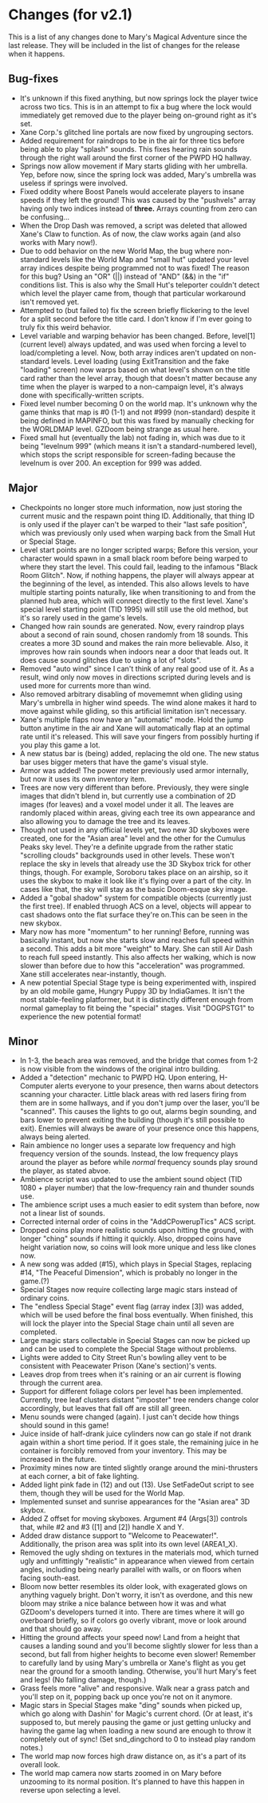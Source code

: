 # Changes (for v2.1)
This is a list of any changes done to Mary's Magical Adventure since the last release. They will be included in the list of changes for the release when it happens.
## Bug-fixes
* It's unknown if this fixed anything, but now springs lock the player twice across two tics. This is in an attempt to fix a bug where the lock would immediately get removed due to the player being on-ground right as it's set.
* Xane Corp.'s glitched line portals are now fixed by ungrouping sectors.
* Added requirement for raindrops to be in the air for three tics before being able to play "splash" sounds. This fixes hearing rain sounds through the right wall around the first corner of the PWPD HQ hallway.
* Springs now allow movement if Mary starts gliding with her umbrella. Yep, before now, since the spring lock was added, Mary's umbrella was useless if springs were involved.
* Fixed oddity where Boost Panels would accelerate players to insane speeds if they left the ground! This was caused by the "pushvels" array having only two indices instead of **three.** Arrays counting from zero can be confusing...
* When the Drop Dash was removed, a script was deleted that allowed Xane's Claw to function. As of now, the claw works again (and also works with Mary now!).
* Due to odd behavior on the new World Map, the bug where non-standard levels like the World Map and "small hut" updated your level array indices despite being programmed not to was fixed! The reason for this bug? Using an "OR" (||) instead of "AND" (&&) in the "if" conditions list. This is also why the Small Hut's teleporter couldn't detect which level the player came from, though that particular workaround isn't removed yet.
* Attempted to (but failed to) fix the screen briefly flickering to the level for a split second before the title card. I don't know if I'm ever going to truly fix this weird behavior.
* Level variable and warping behavior has been changed. Before, level[1] (current level) always updated, and was used when forcing a level to load/completing a level. Now, both array indices aren't updated on non-standard levels. Level loading (using ExitTransition and the fake "loading" screen) now warps based on what level's shown on the title card rather than the level array, though that doesn't matter because any time when the player is warped to a non-campaign level, it's always done with specifically-written scripts.
* Fixed level number becoming 0 on the world map. It's unknown why the game thinks that map is #0 (1-1) and not #999 (non-standard) despite it being defined in MAPINFO, but this was fixed by manually checking for the WORLDMAP level. GZDoom being strange as usual here.
* Fixed small hut (eventually the lab) not fading in, which was due to it being "levelnum 999" (which means it isn't a standard-numbered level), which stops the script responsible for screen-fading because the levelnum is over 200. An exception for 999 was added.
## Major
* Checkpoints no longer store much information, now just storing the current music and the respawn point thing ID. Additionally, that thing ID is only used if the player can't be warped to their "last safe position", which was previously only used when warping back from the Small Hut or Special Stage.
* Level start points are no longer scripted warps; Before this version, your character would spawn in a small black room before being warped to where they start the level. This could fail, leading to the infamous "Black Room Glitch". Now, if nothing happens, the player will always appear at the beginning of the level, as intended. This also allows levels to have multiple starting points naturally, like when transitioning to and from the planned hub area, which will connect directly to the first level. Xane's special level starting point (TID 1995) will still use the old method, but it's so rarely used in the game's levels.
* Changed how rain sounds are generated. Now, every raindrop plays about a second of rain sound, chosen randomly from 18 sounds. This creates a more 3D sound and makes the rain more believable. Also, it improves how rain sounds when indoors near a door that leads out. It does cause sound glitches due to using a lot of "slots".
* Removed "auto wind" since I can't think of any real good use of it. As a result, wind only now moves in directions scripted during levels and is used more for currents more than wind.
* Also removed arbitrary disabling of movememnt when gliding using Mary's umbrella in higher wind speeds. The wind alone makes it hard to move against while gliding, so this artificial limitation isn't necessary.
* Xane's multiple flaps now have an "automatic" mode. Hold the jump button anytime in the air and Xane will automatically flap at an optimal rate until it's released. This will save your fingers from possibly hurting if you play this game a lot.
* A new status bar is (being) added, replacing the old one. The new status bar uses bigger meters that have the game's visual style.
* Armor was added! The power meter previously used armor internally, but now it uses its own inventory item.
* Trees are now very different than before. Previously, they were single images that didn't blend in, but currently use a combination of 2D images (for leaves) and a voxel model under it all. The leaves are randomly placed within areas, giving each tree its own appearance and also allowing you to damage the tree and its leaves.
* Though not used in any official levels yet, two new 3D skyboxes were created, one for the "Asian area" level and the other for the Cumulus Peaks sky level. They're a definite upgrade from the rather static "scrolling clouds" backgrounds used in other levels. These won't replace the sky in levels that already use the 3D Skybox trick for other things, though. For example, Soroboru takes place on an airship, so it uses the skybox to make it look like it's flying over a part of the city. In cases like that, the sky will stay as the basic Doom-esque sky image.
* Added a "gobal shadow" system for compatible objects (currently just the first tree). If enabled thruogh ACS on a level, objects will appear to cast shadows onto the flat surface they're on.This can be seen in the new skybox.
* Mary now has more "momentum" to her running! Before, running was basically instant, but now she starts slow and reaches full speed within a second. This adds a bit more "weight" to Mary. She can still Air Dash to reach full speed instantly. This also affects her walking, which is now slower than before due to how this "acceleration" was programmed. Xane still accelerates near-instantly, though.
* A new potential Special Stage type is being experimented with, inspired by an old mobile game, Hungry Puppy 3D by IndiaGames. It isn't the most stable-feeling platformer, but it is distinctly different enough from normal gameplay to fit being the "special" stages. Visit "DOGPSTG1" to experience the new potential format!
## Minor
* In 1-3, the beach area was removed, and the bridge that comes from 1-2 is now visible from the windows of the original intro building.
* Added a "detection" mechanic to PWPD HQ. Upon entering, H-Computer alerts everyone to your presence, then warns about detectors scanning your character. Little black areas with red lasers firing from them are in some hallways, and if you don't jump over the laser, you'll be "scanned". This causes the lights to go out, alarms begin sounding, and bars lower to prevent exiting the building (though it's still possible to exit). Enemies will always be aware of your presence once this happens, always being alerted.
* Rain ambience no longer uses a separate low frequency and high frequency version of the sounds. Instead, the low frequency plays around the player as before while *normal* frequency sounds play sround the player, as stated abvoe.
* Ambience script was updated to use the ambient sound object (TID 1080 + player number) that the low-frequency rain and thunder sounds use.
* The ambience script uses a much easier to edit system than before, now not a linear list of sounds.
* Corrected internal order of coins in the "AddCPowerupTics" ACS script.
* Dropped coins play more realistic sounds upon hitting the ground, with longer "ching" sounds if hitting it quickly. Also, dropped coins have height variation now, so coins will look more unique and less like clones now.
* A new song was added (#15), which plays in Special Stages, replacing #14, "The Peaceful Dimension", which is probably no longer in the game.(?)
* Special Stages now require collecting large magic stars instead of ordinary coins.
* The "endless Special Stage" event flag (array index [3]) was added, which will be used before the final boss eventually. When finished, this will lock the player into the Special Stage chain until all seven are completed.
* Large magic stars collectable in Special Stages can now be picked up and can be used to complete the Special Stage without problems.
* Lights were added to City Street Run's bowling alley vent to be consistent with Peacewater Prison (Xane's section)'s vents.
* Leaves drop from trees when it's raining or an air current is flowing through the current area.
* Support for different foliage colors per level has been implemented. Currently, tree leaf clusters distant "imposter" tree renders change color accordingly, but leaves that fall off are still all green.
* Menu sounds were changed (again). I just can't decide how things should sound in this game!
* Juice inside of half-drank juice cylinders now can go stale if not drank again within a short time period. If it goes stale, the remaining juice in he container is forcibly removed from your inventory. This may be increased in the future.
* Proximity mines now are tinted slightly orange around the mini-thrusters at each corner, a bit of fake lighting.
* Added light pink fade in (12) and out (13). Use SetFadeOut script to see them, though they will be used for the World Map.
* Implemented sunset and sunrise appearances for the "Asian area" 3D skybox.
* Added Z offset for moving skyboxes. Argument #4 (Args[3]) controls that, while #2 and #3 ([1] and [2]) handle X and Y.
* Added draw distance support to "Welcome to Peacewater!". Additionally, the prison area was split into its own level (AREA1_X).
* Removed the ugly shding on textures in the materials mod, which turned ugly and unfittingly "realistic" in appearance when viewed from certain angles, including being nearly parallel with walls, or on floors when facing south-east.
* Bloom now better resembles its older look, with exagerated glows on anything vaguely bright. Don't worry, it isn't as overdone, and this new bloom may strike a nice balance between how it was and what GZDoom's developers turned it into. There are times where it will go overboard briefly, so if colors go overly vibrant, move or look around and that should go away.
* Hitting the ground affects your speed now! Land from a height that causes a landing sound and you'll become slightly slower for less than a second, but fall from higher heights to become even slower! Remember to carefully land by using Mary's umbrella or Xane's flight as you get near the ground for a smooth landing. Otherwise, you'll hurt Mary's feet and legs! (No falling damage, though.)
* Grass feels more "alive" and responsive. Walk near a grass patch and you'll step on it, popping back up once you're not on it anymore.
* Magic stars in Special Stages make "ding" sounds when picked up, which go along with Dashin' for Magic's current chord. (Or at least, it's supposed to, but merely pausing the game or just getting unlucky and having the game lag when loading a new sound are enough to throw it completely out of sync! (Set snd_dingchord to 0 to instead play random notes.)
* The world map now forces high draw distance on, as it's a part of its overall look.
* The world map camera now starts zoomed in on Mary before unzooming to its normal position. It's planned to have this happen in reverse upon selecting a level.